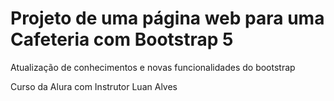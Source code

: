 # Projeto de uma página web para uma Cafeteria com Bootstrap 5
Atualização de conhecimentos e novas funcionalidades do bootstrap

Curso da Alura com Instrutor Luan Alves
